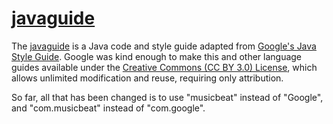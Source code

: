 # [javaguide](https://github.com/musicbeat/javaguide)

The [javaguide](https://github.com/musicbeat/javaguide) is a Java code and style guide adapted from [Google's Java Style Guide](https://google-styleguide.googlecode.com/svn/trunk/javaguide.html). Google was kind enough to make this and other language guides available under the [Creative Commons (CC BY 3.0) License](https://creativecommons.org/licenses/by/3.0/), which allows unlimited modification and reuse, requiring only attribution.

So far, all that has been changed is to use "musicbeat" instead of "Google", and "com.musicbeat" instead of "com.google".

